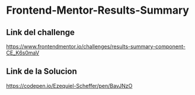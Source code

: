 # Frontend-Mentor-Results-Summary

## Link del challenge 

https://www.frontendmentor.io/challenges/results-summary-component-CE_K6s0maV

## Link de la Solucion

https://codepen.io/Ezequiel-Scheffer/pen/BavJNzO
